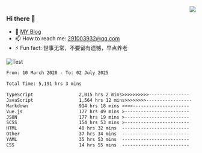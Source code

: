 <img align='right' src='https://github-readme-stats.vercel.app/api?username=niaogege&show_icons=true&theme=radical'/>

### Hi there 👋

- 🌱 [MY Blog](https://bythewayer.com/)
- 📫 How to reach me: 291003932@qq.com
- ⚡ Fun fact:  世事无常，不要留有遗憾，早点养老

![Test](https://github-readme-stats.vercel.app/api/top-langs/?username=niaogege&layout=compact)

<!--START_SECTION:waka-->

```txt
From: 10 March 2020 - To: 02 July 2025

Total Time: 5,191 hrs 3 mins

TypeScript                 2,015 hrs 2 mins>>>>>>>>>>---------------   38.82 %
JavaScript                 1,564 hrs 12 mins>>>>>>>>-----------------   30.13 %
Markdown                   914 hrs 18 mins >>>>---------------------   17.61 %
Vue.js                     177 hrs 49 mins >------------------------   03.43 %
JSON                       177 hrs 19 mins >------------------------   03.42 %
SCSS                       154 hrs 53 mins >------------------------   02.98 %
HTML                       48 hrs 32 mins  -------------------------   00.94 %
Other                      37 hrs 34 mins  -------------------------   00.72 %
YAML                       35 hrs 53 mins  -------------------------   00.69 %
CSS                        14 hrs 55 mins  -------------------------   00.29 %
```

<!--END_SECTION:waka-->
